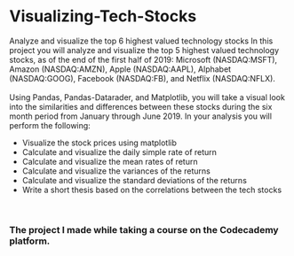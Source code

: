 # Visualizing-Tech-Stocks
Analyze and visualize the top 6 highest valued technology stocks
In this project you will analyze and visualize the top 5 highest valued technology stocks, as of the end of the first half of 2019: Microsoft (NASDAQ:MSFT), Amazon (NASDAQ:AMZN), Apple (NASDAQ:AAPL), Alphabet (NASDAQ:GOOG), Facebook (NASDAQ:FB), and Netflix (NASDAQ:NFLX).
<br>
<br>
Using Pandas, Pandas-Datarader, and Matplotlib, you will take a visual look into the similarities and differences between these stocks during the six month period from January through June 2019. In your analysis you will perform the following:
* Visualize the stock prices using matplotlib
* Calculate and visualize the daily simple rate of return
* Calculate and visualize the mean rates of return
* Calculate and visualize the variances of the returns
* Calculate and visualize the standard deviations of the returns
* Write a short thesis based on the correlations between the tech stocks
<br>
<h3>The project I made while taking a course on the Codecademy platform.</h3>
